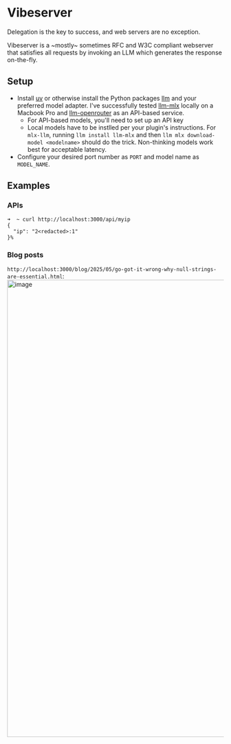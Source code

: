 # Vibeserver

Delegation is the key to success, and web servers are no exception.

Vibeserver is a ~mostly~ sometimes RFC and W3C compliant webserver that satisfies all requests by invoking an LLM which generates the response on-the-fly.

## Setup

- Install [uv](https://github.com/astral-sh/uv) or otherwise install the Python packages [llm](https://llm.datasette.io/en/stable/) and your preferred model adapter. I've successfully tested [llm-mlx](https://github.com/ml-explore/mlx-lm) locally on a Macbook Pro and [llm-openrouter](https://github.com/simonw/llm-openrouter) as an API-based service.
  - For API-based models, you'll need to set up an API key
  - Local models have to be instlled per your plugin's instructions. For `mlx-llm`, running `llm install llm-mlx` and then `llm mlx download-model <modelname>` should do the trick. Non-thinking models work best for acceptable latency.
- Configure your desired port number as `PORT` and model name as `MODEL_NAME`.

## Examples

### APIs
```
➜  ~ curl http://localhost:3000/api/myip
{
  "ip": "2<redacted>:1"
}%
```

### Blog posts

`http://localhost:3000/blog/2025/05/go-got-it-wrong-why-null-strings-are-essential.html`:
<img width="1061" alt="image" src="https://github.com/user-attachments/assets/55e01489-d1db-4bc4-8c68-a1778d81a22f" />
